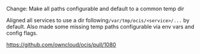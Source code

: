 Change: Make all paths configurable and default to a common temp dir

Aligned all services to use a dir following`/var/tmp/ocis/<service>/...` by default. Also made some missing temp paths configurable via env vars and config flags.

https://github.com/owncloud/ocis/pull/1080
